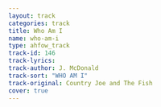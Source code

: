 ```yaml
---
layout: track
categories: track
title: Who Am I
name: who-am-i
type: ahfow_track
track-id: 146
track-lyrics: 
track-author: J. McDonald
track-sort: "WHO AM I"
track-original: Country Joe and The Fish
cover: true
---
```

